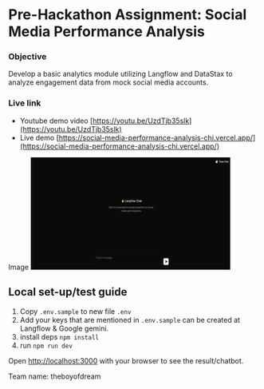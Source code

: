 # Pre-Hackathon Assignment: Social Media Performance Analysis

### Objective

Develop a basic analytics module utilizing Langflow and DataStax to analyze engagement data from mock social media accounts.

### Live link
- Youtube demo video [https://youtu.be/UzdTjb35slk](https://youtu.be/UzdTjb35slk)
- Live demo [https://social-media-performance-analysis-chi.vercel.app/](https://social-media-performance-analysis-chi.vercel.app/)


Image
<img src="./overview.png" alt="Example Image" width="400" height="225" />


## Local set-up/test guide

1. Copy `.env.sample` to new file `.env`
2. Add your keys that are mentioned in `.env.sample` can be created at Langflow & Google gemini.
3. install deps `npm install`
4. run `npm run dev`

Open [http://localhost:3000](http://localhost:3000) with your browser to see the result/chatbot.


Team name: theboyofdream
